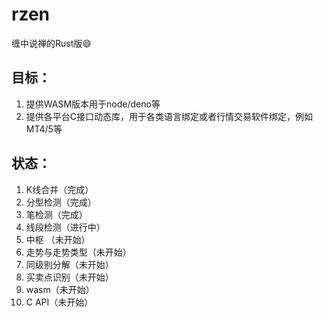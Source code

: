 # rzen

缠中说禅的Rust版😄


## 目标：

1. 提供WASM版本用于node/deno等
2. 提供各平台C接口动态库，用于各类语言绑定或者行情交易软件绑定，例如MT4/5等

## 状态：
1. K线合并（完成）
2. 分型检测（完成）
3. 笔检测（完成）
4. 线段检测（进行中）
5. 中枢 （未开始）
6. 走势与走势类型（未开始）
7. 同级别分解（未开始）
8. 买卖点识别（未开始）
9. wasm（未开始）
10. C API（未开始）
